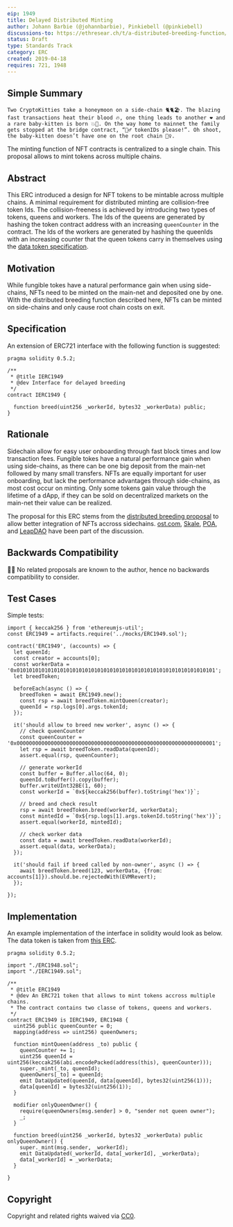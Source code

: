 ```yaml
---
eip: 1949
title: Delayed Distributed Minting
author: Johann Barbie (@johannbarbie), Pinkiebell (@pinkiebell)
discussions-to: https://ethresear.ch/t/a-distributed-breeding-function/5264
status: Draft
type: Standards Track
category: ERC
created: 2019-04-18
requires: 721, 1948
---
```


## Simple Summary

```
Two CryptoKitties take a honeymoon on a side-chain 🐈🐈🏖. The blazing fast transactions heat their blood 🔥, one thing leads to another ❤ and a rare baby-kitten is born 💥🐯. On the way home to mainnet the family gets stopped at the bridge contract, “👮‍♂️ tokenIDs please!”. Oh shoot, the baby-kitten doesn’t have one on the root chain 🤷‍♀️.
```

The minting function of NFT contracts is centralized to a single chain. This proposal allows to mint tokens across multiple chains.

## Abstract

This ERC introduced a design for NFT tokens to be mintable across multiple chains. A minimal requirement for distributed minting are collision-free token Ids. The collision-freeness is achieved by introducing two types of tokens, queens and workers. The Ids of the queens are generated by hashing the token contract address with an increasing `queenCounter` in the contract. The Ids of the workers are generated by hashing the queenIds with an increasing counter that the queen tokens carry in themselves using the [data token specification](https://github.com/ethereum/EIPs/pull/1948).

## Motivation

While fungible tokes have a natural performance gain when using side-chains, NFTs need to be minted on the main-net and deposited one by one. With the distributed breeding function described here, NFTs can be minted on side-chains and only cause root chain costs on exit.

## Specification

An extension of ERC721 interface with the following function is suggested:

```
pragma solidity 0.5.2;

/**
 * @title IERC1949
 * @dev Interface for delayed breeding
 */
contract IERC1949 {

  function breed(uint256 _workerId, bytes32 _workerData) public;
}
```

## Rationale

Sidechain allow for easy user onboarding through fast block times and low transaction fees. Fungible tokes have a natural performance gain when using side-chains, as there can be one big deposit from the main-net followed by many small transfers. NFTs are equally important for user onboarding, but lack the performance advantages through side-chains, as most cost occur on minting. Only some tokens gain value through the lifetime of a dApp, if they can be sold on decentralized markets on the main-net their value can be realized.

The proposal for this ERC stems from the [distributed breeding proposal](https://ethresear.ch/t/a-distributed-breeding-function/5264) to allow better integration of NFTs accross sidechains. [ost.com](https://ost.com/), [Skale](https://skalelabs.com/), [POA](https://poa.network/), and [LeapDAO](https://leapdao.org/) have been part of the discussion.

## Backwards Compatibility

🤷‍♂️ No related proposals are known to the author, hence no backwards compatibility to consider.

## Test Cases

Simple tests:

```
import { keccak256 } from 'ethereumjs-util';
const ERC1949 = artifacts.require('../mocks/ERC1949.sol');

contract('ERC1949', (accounts) => {
  let queenId;
  const creator = accounts[0];
  const workerData = '0x0101010101010101010101010101010101010101010101010101010101010101';
  let breedToken;

  beforeEach(async () => {
    breedToken = await ERC1949.new();
    const rsp = await breedToken.mintQueen(creator);
    queenId = rsp.logs[0].args.tokenId;
  });

  it('should allow to breed new worker', async () => {
    // check queenCounter
    const queenCounter = '0x0000000000000000000000000000000000000000000000000000000000000001';
    let rsp = await breedToken.readData(queenId);
    assert.equal(rsp, queenCounter);

    // generate workerId
    const buffer = Buffer.alloc(64, 0);
    queenId.toBuffer().copy(buffer);
    buffer.writeUInt32BE(1, 60);
    const workerId = `0x${keccak256(buffer).toString('hex')}`;

    // breed and check result
    rsp = await breedToken.breed(workerId, workerData);
    const mintedId = `0x${rsp.logs[1].args.tokenId.toString('hex')}`;
    assert.equal(workerId, mintedId);

    // check worker data
    const data = await breedToken.readData(workerId);
    assert.equal(data, workerData);
  });

  it('should fail if breed called by non-owner', async () => {
    await breedToken.breed(123, workerData, {from: accounts[1]}).should.be.rejectedWith(EVMRevert);
  });

});
```


## Implementation

An example implementation of the interface in solidity would look as below. The data token is taken from [this ERC](https://github.com/ethereum/EIPs/pull/1948).

```
pragma solidity 0.5.2;

import "./ERC1948.sol";
import "./IERC1949.sol";

/**
 * @title ERC1949
 * @dev An ERC721 token that allows to mint tokens accross multiple chains.
 * The contract contains two classe of tokens, queens and workers.
 */
contract ERC1949 is IERC1949, ERC1948 {
  uint256 public queenCounter = 0;
  mapping(address => uint256) queenOwners;

  function mintQueen(address _to) public {
    queenCounter += 1;
    uint256 queenId = uint256(keccak256(abi.encodePacked(address(this), queenCounter)));
    super._mint(_to, queenId);
    queenOwners[_to] = queenId;
    emit DataUpdated(queenId, data[queenId], bytes32(uint256(1)));
    data[queenId] = bytes32(uint256(1));
  }

  modifier onlyQueenOwner() {
    require(queenOwners[msg.sender] > 0, "sender not queen owner");
    _;
  }

  function breed(uint256 _workerId, bytes32 _workerData) public onlyQueenOwner() {
    super._mint(msg.sender, _workerId);
    emit DataUpdated(_workerId, data[_workerId], _workerData);
    data[_workerId] = _workerData;
  }

}
```

## Copyright
Copyright and related rights waived via [CC0](https://creativecommons.org/publicdomain/zero/1.0/).